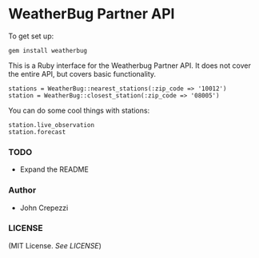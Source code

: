 # WeatherBug Partner API

To get set up:

    gem install weatherbug

This is a Ruby interface for the Weatherbug Partner API.  It does not cover the entire API, but covers basic functionality.

    stations = WeatherBug::nearest_stations(:zip_code => '10012')
    station = WeatherBug::closest_station(:zip_code => '08005')

You can do some cool things with stations:

    station.live_observation
    station.forecast

### TODO

* Expand the README

### Author

* John Crepezzi

### LICENSE

(MIT License.  _See LICENSE_)
